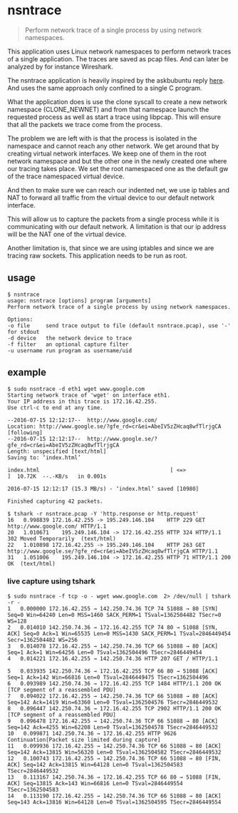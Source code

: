 # nsntrace
> Perform network trace of a single process by using network namespaces.

This application uses Linux network namespaces to perform network traces of a single application. The traces are saved as pcap files. And can later be analyzed by for instance Wireshark.

The nsntrace application is heavily inspired by the askbubuntu reply [here](https://askubuntu.com/a/499850).
And uses the same approach only confined to a single C program.

What the application does is use the clone syscall to create a new
network namespace (CLONE_NEWNET) and from that namespace launch the
requested process as well as start a trace using libpcap. This will ensure that all
the packets we trace come from the process.

The problem we are left with is that the process is isolated in the
namespace and cannot reach any other network. We get around that by
creating virtual network interfaces. We keep one of them in the
root network namespace and but the other one in the newly created one where
our tracing takes place. We set the root namespaced one as the default gw
of the trace namespaced virtual device.

And then to make sure we can reach our indented net, we use ip
tables and NAT to forward all traffic from the virtual device to our
default network interface.

This will allow us to capture the packets from a single process while
it is communicating with our default network. A limitation is that our
ip address will be the NAT one of the virtual device.

Another limitation is, that since we are using iptables and since
we are tracing raw sockets. This application needs to be run as root.

## usage
    $ nsntrace
    usage: nsntrace [options] program [arguments]
    Perform network trace of a single process by using network namespaces.

    Options:
    -o file     send trace output to file (default nsntrace.pcap), use '-' for stdout
    -d device   the network device to trace
    -f filter   an optional capture filter
    -u username run program as username/uid

## example
```
$ sudo nsntrace -d eth1 wget www.google.com
Starting network trace of 'wget' on interface eth1.
Your IP address in this trace is 172.16.42.255.
Use ctrl-c to end at any time.

--2016-07-15 12:12:17--  http://www.google.com/
Location: http://www.google.se/?gfe_rd=cr&ei=AbeIV5zZHcaq8wfTlrjgCA [following]
--2016-07-15 12:12:17--  http://www.google.se/?gfe_rd=cr&ei=AbeIV5zZHcaq8wfTlrjgCA
Length: unspecified [text/html]
Saving to: ‘index.html’

index.html                                         [ <=>                                                                                                   ]  10.72K  --.-KB/s   in 0.001s

2016-07-15 12:12:17 (15.3 MB/s) - ‘index.html’ saved [10980]

Finished capturing 42 packets.

$ tshark -r nsntrace.pcap -Y 'http.response or http.request'
16   0.998839 172.16.42.255 -> 195.249.146.104    HTTP 229 GET http://www.google.com/ HTTP/1.1
20   1.010671    195.249.146.104 -> 172.16.42.255 HTTP 324 HTTP/1.1 302 Moved Temporarily  (text/html)
22   1.010898 172.16.42.255 -> 195.249.146.104    HTTP 263 GET http://www.google.se/?gfe_rd=cr&ei=AbeIV5zZHcaq8wfTlrjgCA HTTP/1.1
31   1.051006    195.249.146.104 -> 172.16.42.255 HTTP 71 HTTP/1.1 200 OK  (text/html)
```

### live capture using tshark
```
$ sudo nsntrace -f tcp -o - wget www.google.com  2> /dev/null | tshark -r -
1   0.000000 172.16.42.255 → 142.250.74.36 TCP 74 51088 → 80 [SYN] Seq=0 Win=64240 Len=0 MSS=1460 SACK_PERM=1 TSval=1362504482 TSecr=0 WS=128
2   0.014010 142.250.74.36 → 172.16.42.255 TCP 74 80 → 51088 [SYN, ACK] Seq=0 Ack=1 Win=65535 Len=0 MSS=1430 SACK_PERM=1 TSval=2846449454 Secr=1362504482 WS=256
3   0.014078 172.16.42.255 → 142.250.74.36 TCP 66 51088 → 80 [ACK] Seq=1 Ack=1 Win=64256 Len=0 TSval=1362504496 TSecr=2846449454
4   0.014221 172.16.42.255 → 142.250.74.36 HTTP 207 GET / HTTP/1.1

5   0.033935 142.250.74.36 → 172.16.42.255 TCP 66 80 → 51088 [ACK] Seq=1 Ack=142 Win=66816 Len=0 TSval=2846449475 TSecr=1362504496
6   0.093989 142.250.74.36 → 172.16.42.255 TCP 1484 HTTP/1.1 200 OK  [TCP segment of a reassembled PDU]
7   0.094022 172.16.42.255 → 142.250.74.36 TCP 66 51088 → 80 [ACK] Seq=142 Ack=1419 Win=63360 Len=0 TSval=1362504576 TSecr=2846449532
8   0.096447 142.250.74.36 → 172.16.42.255 TCP 2902 HTTP/1.1 200 OK  [TCP segment of a reassembled PDU]
9   0.096478 172.16.42.255 → 142.250.74.36 TCP 66 51088 → 80 [ACK] Seq=142 Ack=4255 Win=62208 Len=0 TSval=1362504578 TSecr=2846449532
10   0.099871 142.250.74.36 → 172.16.42.255 HTTP 9626 Continuation[Packet size limited during capture]
11   0.099936 172.16.42.255 → 142.250.74.36 TCP 66 51088 → 80 [ACK] Seq=142 Ack=13815 Win=56320 Len=0 TSval=1362504582 TSecr=2846449532
12   0.100743 172.16.42.255 → 142.250.74.36 TCP 66 51088 → 80 [FIN, ACK] Seq=142 Ack=13815 Win=64128 Len=0 TSval=1362504583 TSecr=2846449532
13   0.113167 142.250.74.36 → 172.16.42.255 TCP 66 80 → 51088 [FIN, ACK] Seq=13815 Ack=143 Win=66816 Len=0 TSval=2846449554 TSecr=1362504583
14   0.113190 172.16.42.255 → 142.250.74.36 TCP 66 51088 → 80 [ACK] Seq=143 Ack=13816 Win=64128 Len=0 TSval=1362504595 TSecr=2846449554
```

